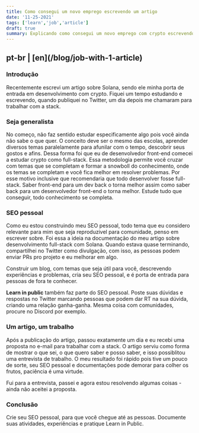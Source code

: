 ```yaml
---
title: Como consegui um novo emprego escrevendo um artigo
date: '11-25-2021'
tags: ['learn','job','article']
draft: true
summary: Explicando como consegui um novo emprego com crypto escrevendo um artigo sobre o que estudava
---
```


<h2>pt-br | [en](/blog/job-with-1-article)</h2>

### Introdução

Recentemente escrevi um artigo sobre Solana, sendo ele minha porta de entrada em desenvolvimento com crypto. Fiquei um tempo estudando e escrevendo, quando publiquei no Twitter, um dia depois me chamaram para trabalhar com a stack.

### Seja generalista

No começo, não faz sentido estudar especificamente algo pois você ainda não sabe o que quer. O conceito deve ser o mesmo das escolas, aprender diversos temas paralelamente para afunilar com o tempo, descobrir seus gostos e afins. Dessa forma foi que eu de desenvolvedor front-end comecei a estudar crypto como full-stack. Essa metodologia permite você cruzar com temas que se completam e formar a snowboll do conhecimento, onde os temas se completam e você fica melhor em resolver problemas. Por esse motivo inclusive que recomendaria que todo desenvolver fosse full-stack. Saber front-end para um dev back o torna melhor assim como saber back para um desenvolvedor front-end o torna melhor. Estude tudo que conseguir, todo conhecimento se completa.

### SEO pessoal

Como eu estou construindo meu SEO pessoal, todo tema que eu considero relevante para mim que seja reproduzivel para comunidade, penso em escrever sobre. Foi essa a ideia na documentação do meu artigo sobre desenvolvimento full-stack com Solana. Quando estava quase terminando, compartilhei no Twitter como divulgação, com isso, as pessoas podem enviar PRs pro projeto e eu melhorar em algo. 

Construir um blog, com temas que seja útil para você, descrevendo experiências e problemas, cria seu SEO pessoal, e é porta de entrada para pessoas de fora te conhecer.

**Learn in public** também faz parte do SEO pessoal. Poste suas dúvidas e respostas no Twitter marcando pessoas que podem dar RT na sua dúvida, criando uma relação ganha-ganha. Mesma coisa com comunidades, procure no Discord por exemplo.

### Um artigo, um trabalho

Após a publicação do artigo, passou exatamente um dia e eu recebi uma proposta no e-mail para trabalhar com a stack. O artigo serviu como forma de mostrar o que sei, o que quero saber e posso saber, e isso possiblitou uma entrevista de trabalho. O meu resultado foi rápido pois tive um pouco de sorte, seu SEO pessoal e documentações pode demorar para colher os frutos, paciência é uma virtude.

Fui para a entrevista, passei e agora estou resolvendo algumas coisas - ainda não aceitei a proposta.

### Conclusão

Crie seu SEO pessoal, para que você chegue até as pessoas. Documente suas atividades, experiências e pratique Learn in Public.